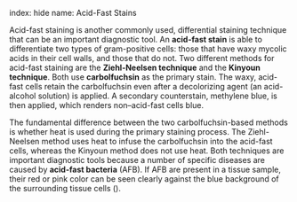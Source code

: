 index: hide
name: Acid-Fast Stains

Acid-fast staining is another commonly used, differential staining technique that can be an important diagnostic tool. An  **acid-fast stain** is able to differentiate two types of gram-positive cells: those that have waxy mycolic acids in their cell walls, and those that do not. Two different methods for acid-fast staining are the  **Ziehl-Neelsen technique** and the  **Kinyoun technique**. Both use  **carbolfuchsin** as the primary stain. The waxy, acid-fast cells retain the carbolfuchsin even after a decolorizing agent (an acid-alcohol solution) is applied. A secondary counterstain, methylene blue, is then applied, which renders non–acid-fast cells blue.

The fundamental difference between the two carbolfuchsin-based methods is whether heat is used during the primary staining process. The Ziehl-Neelsen method uses heat to infuse the carbolfuchsin into the acid-fast cells, whereas the Kinyoun method does not use heat. Both techniques are important diagnostic tools because a number of specific diseases are caused by  **acid-fast bacteria** (AFB). If AFB are present in a tissue sample, their red or pink color can be seen clearly against the blue background of the surrounding tissue cells ().
